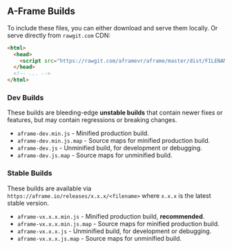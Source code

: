 ## A-Frame Builds

To include these files, you can either download and serve them locally. Or
serve directly from `rawgit.com` CDN:

```html
<html>
  <head>
    <script src="https://rawgit.com/aframevr/aframe/master/dist/FILENAME"></script>
  </head>
  <!-- ... -->
</html>
```

### Dev Builds

These builds are bleeding-edge **unstable builds** that contain newer fixes or
features, but may contain regressions or breaking changes.

- `aframe-dev.min.js` - Minified production build.
- `aframe-dev.min.js.map` - Source maps for minified production build.
- `aframe-dev.js` - Unminified build, for development or debugging.
- `aframe-dev.js.map` - Source maps for unminified build.

### Stable Builds

These builds are available via `https://aframe.io/releases/x.x.x/<filename>`
where `x.x.x` is the latest stable version.

- `aframe-vx.x.x.min.js` - Minified production build, **recommended**.
- `aframe-vx.x.x.min.js.map` - Source maps for minified production build.
- `aframe-vx.x.x.js` - Unminified build, for development or debugging.
- `aframe-vx.x.x.js.map` - Source maps for unminified build.
